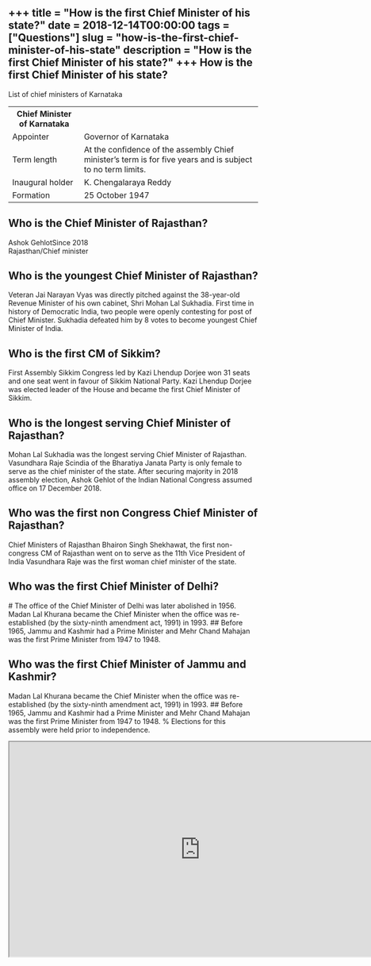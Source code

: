 +++
title = "How is the first Chief Minister of his state?"
date = 2018-12-14T00:00:00
tags = ["Questions"]
slug = "how-is-the-first-chief-minister-of-his-state"
description = "How is the first Chief Minister of his state?"
+++
How is the first Chief Minister of his state?
---------------------------------------------

List of chief ministers of Karnataka

<table><tr><th>Chief Minister of Karnataka</th></tr><tr><td>Appointer</td><td>Governor of Karnataka</td></tr><tr><td>Term length</td><td>At the confidence of the assembly Chief minister’s term is for five years and is subject to no term limits.</td></tr><tr><td>Inaugural holder</td><td>K. Chengalaraya Reddy</td></tr><tr><td>Formation</td><td>25 October 1947</td></tr></table>

Who is the Chief Minister of Rajasthan?
---------------------------------------

Ashok GehlotSince 2018  
Rajasthan/Chief minister

Who is the youngest Chief Minister of Rajasthan?
------------------------------------------------

Veteran Jai Narayan Vyas was directly pitched against the 38-year-old Revenue Minister of his own cabinet, Shri Mohan Lal Sukhadia. First time in history of Democratic India, two people were openly contesting for post of Chief Minister. Sukhadia defeated him by 8 votes to become youngest Chief Minister of India.

Who is the first CM of Sikkim?
------------------------------

First Assembly Sikkim Congress led by Kazi Lhendup Dorjee won 31 seats and one seat went in favour of Sikkim National Party. Kazi Lhendup Dorjee was elected leader of the House and became the first Chief Minister of Sikkim.

Who is the longest serving Chief Minister of Rajasthan?
-------------------------------------------------------

Mohan Lal Sukhadia was the longest serving Chief Minister of Rajasthan. Vasundhara Raje Scindia of the Bharatiya Janata Party is only female to serve as the chief minister of the state. After securing majority in 2018 assembly election, Ashok Gehlot of the Indian National Congress assumed office on 17 December 2018.

Who was the first non Congress Chief Minister of Rajasthan?
-----------------------------------------------------------

Chief Ministers of Rajasthan Bhairon Singh Shekhawat, the first non-congress CM of Rajasthan went on to serve as the 11th Vice President of India Vasundhara Raje was the first woman chief minister of the state.

Who was the first Chief Minister of Delhi?
------------------------------------------

\# The office of the Chief Minister of Delhi was later abolished in 1956. Madan Lal Khurana became the Chief Minister when the office was re-established (by the sixty-ninth amendment act, 1991) in 1993. ## Before 1965, Jammu and Kashmir had a Prime Minister and Mehr Chand Mahajan was the first Prime Minister from 1947 to 1948.

Who was the first Chief Minister of Jammu and Kashmir?
------------------------------------------------------

Madan Lal Khurana became the Chief Minister when the office was re-established (by the sixty-ninth amendment act, 1991) in 1993. ## Before 1965, Jammu and Kashmir had a Prime Minister and Mehr Chand Mahajan was the first Prime Minister from 1947 to 1948. % Elections for this assembly were held prior to independence.

<iframe allow="accelerometer; autoplay; clipboard-write; encrypted-media; gyroscope; picture-in-picture" allowfullscreen="" class="__youtube_prefs__  epyt-is-override  no-lazyload" data-no-lazy="1" data-origheight="433" data-origwidth="770" data-skipgform_ajax_framebjll="" height="433" id="_ytid_42011" loading="lazy" src="https://www.youtube.com/embed/be3_0Lh0CO8?enablejsapi=1&autoplay=0&cc_load_policy=0&cc_lang_pref=&iv_load_policy=1&loop=0&modestbranding=0&rel=1&fs=1&playsinline=0&autohide=2&theme=dark&color=red&controls=1&" title="YouTube player" width="770"></iframe>